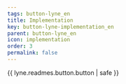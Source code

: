 ```yaml
---
tags: button-lyne_en
title: Implementation
key: button-lyne-implementation_en
parent: button-lyne_en
icon: implementation
order: 3
permalink: false  
---
```

{{ lyne.readmes.button.button | safe }}


